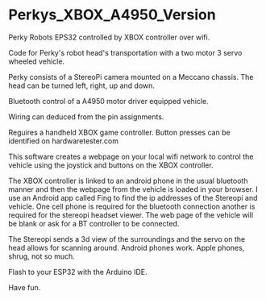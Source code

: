 # Perkys_XBOX_A4950_Version
Perky Robots EPS32 controlled by XBOX controller over wifi.


Code for Perky's robot head's transportation with a two motor 3 servo wheeled vehicle.

Perky consists of a StereoPi camera mounted on a Meccano chassis. The head can be turned left, right, up and down.

Bluetooth control of a A4950 motor driver equipped vehicle. 

Wiring can deduced from the pin assignments.

Reguires a handheld XBOX game controller. Button presses can be identified on hardwaretester.com

This software creates a webpage on your local wifi network to control the vehicle using the joystick and buttons on the XBOX controller.

The XBOX controller is linked to an android phone in the usual bluetooth manner and then the webpage from the vehicle is loaded in your browser. I use an Android app called Fing to find the ip addresses of the Stereopi and vehicle. One cell phone is required for the bluetooth connection another is required for the stereopi headset viewer.  The web page of the vehicle will be blank or ask for a BT controller to be connected.

The Stereopi sends a 3d view of the surroundings and the servo on the head allows for scanning around.  Android phones work. Apple phones, shrug, not so much.

Flash to your ESP32 with the Arduino IDE.

Have fun.
